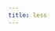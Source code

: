 ```yaml
---
title: less
---
```

&nbsp;

&nbsp;

&nbsp;

&nbsp;

&nbsp;

&nbsp;

&nbsp;

&nbsp;

&nbsp;

&nbsp;

&nbsp;